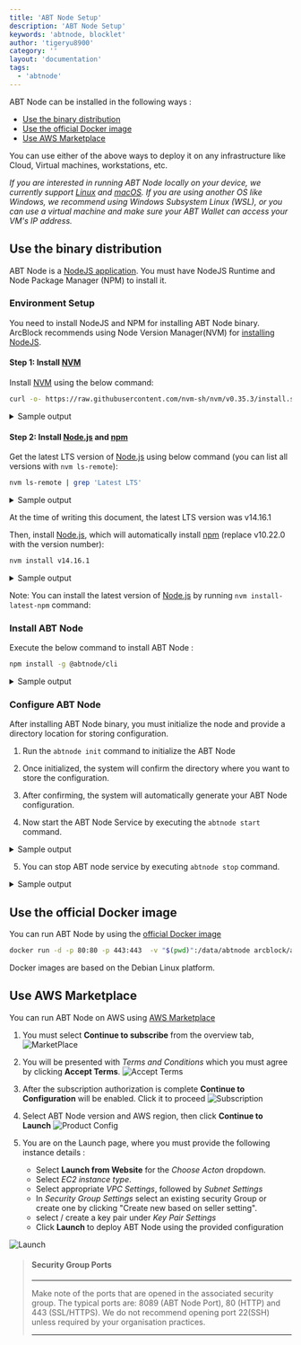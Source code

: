 ```yaml
---
title: 'ABT Node Setup'
description: 'ABT Node Setup'
keywords: 'abtnode, blocklet'
author: 'tigeryu8900'
category: ''
layout: 'documentation'
tags:
  - 'abtnode'
---
```

ABT Node can be installed in the following ways :

  - [Use the binary distribution](#use-the-binary-distribution)
  - [Use the official Docker image](#use-the-official-docker-image)
  - [Use AWS Marketplace](#use-aws-marketplace)

You can use either of the above ways to deploy it on any infrastructure like Cloud, Virtual machines, workstations, etc.

*If you are interested in running ABT Node locally on your device, we currently support [Linux] and [macOS]. If you are using another OS like Windows, we recommend using Windows Subsystem Linux (WSL), or you can use a virtual machine and make sure your ABT Wallet can access your VM's IP address.*

## Use the binary distribution

ABT Node is a [NodeJS application](https://www.npmjs.com/package/@abtnode/cli). You must have NodeJS Runtime and Node Package Manager (NPM) to install it.

### Environment Setup
You need to install NodeJS and NPM for installing ABT Node binary. ArcBlock recommends using Node Version Manager(NVM) for [installing NodeJS](https://nodejs.org/en/download/package-manager/#nvm).

#### Step 1: Install [NVM]

Install [NVM] using the below command:

```bash
curl -o- https://raw.githubusercontent.com/nvm-sh/nvm/v0.35.3/install.sh | bash
```

<details>
<summary>Sample output</summary>

![install nvm](./images/install_nvm.gif)

</details>

#### Step 2: Install [Node.js] and [npm]

Get the latest LTS version of [Node.js] using below command (you can list all versions with `nvm ls-remote`):

```bash
nvm ls-remote | grep 'Latest LTS'
```

<details>
<summary>Sample output</summary>

![list Node.js versions](./images/list_node_versions_2.gif)

</details>

At the time of writing this document, the latest LTS version was v14.16.1

Then, install [Node.js], which will automatically install [npm] (replace v10.22.0 with the version number):

```bash
nvm install v14.16.1  
```

<details>
<summary>Sample output</summary>

![install Node.js](./images/install_node.gif)

</details>

Note: You can install the latest version of [Node.js] by running `nvm install-latest-npm` command:

### Install ABT Node

Execute the below command to install ABT Node :

```bash
npm install -g @abtnode/cli
```

<details>
<summary>Sample output</summary>

![Install ABT Node](./images/install_abtnode.gif)

</details>

### Configure ABT Node

After installing ABT Node binary, you must initialize the node and provide a directory location for storing configuration.

1. Run the `abtnode init` command  to initialize the ABT Node

2. Once initialized, the system will confirm the directory where you want to store the configuration.

3. After confirming, the system will automatically generate your ABT Node configuration.

4. Now start the ABT Node Service by executing the  `abtnode start` command.

<details>
<summary>Sample output</summary>

![Start ABT Node](./images/start_abtnode.gif)

</details>

5. You can stop ABT node service by executing `abtnode stop` command.

<details>
<summary>Sample output</summary>

![Stop ABT Node](./images/stop_abtnode.gif)

</details>

## Use the official Docker image

You can run ABT Node by using the [official Docker image](https://hub.docker.com/r/arcblock/abtnode)

```bash
docker run -d -p 80:80 -p 443:443  -v "$(pwd)":/data/abtnode arcblock/abtnode
```

Docker images are based on the Debian Linux platform.


## Use AWS Marketplace

You can run ABT Node on AWS using [AWS Marketplace](https://aws.amazon.com/marketplace/pp/B089KM6SFR?qid=1620381487343&sr=0-1&ref_=srh_res_product_title)

1. You must select **Continue to subscribe** from the overview tab,
  ![MarketPlace](./images/aws_marketplace.png)

2. You will be presented with *Terms and Conditions* which you must agree by clicking **Accept Terms**.
  ![Accept Terms](./images/aws_terms.png)

3. After the subscription authorization is complete **Continue to Configuration** will be enabled. Click it to proceed
  ![Subscription](./images/aws_subscription_auth.png)

4. Select ABT Node version and AWS region, then click **Continue to Launch**
  ![Product Config](./images/aws_product_config.png)

5. You are on the Launch page, where you must provide the following instance details :

    - Select **Launch from Website** for the *Choose Acton* dropdown.
    - Select *EC2 instance type*.
    - Select appropriate *VPC Settings*, followed by *Subnet Settings*
    - In *Security Group Settings* select an existing security Group or create one by clicking "Create new based on seller setting".
    - select / create a key pair under *Key Pair Settings*
    - Click **Launch** to deploy ABT Node using the provided configuration

  ![Launch](./images/aws_launch.png)


> ####  Security Group Ports
>
> ---
>
> Make note of the ports that are opened in the associated security group. The typical ports are: 8089 (ABT Node Port), 80 (HTTP) and 443 (SSL/HTTPS). We do not recommend opening port 22(SSH) unless required by your organisation practices.
>
> ---


[Linux]:   https://www.linux.org
[macOS]:   https://www.apple.com/macos
[NVM]:     https://github.com/nvm-sh/nvm
[Node.js]: https://nodejs.org
[npm]:     https://www.npmjs.com
